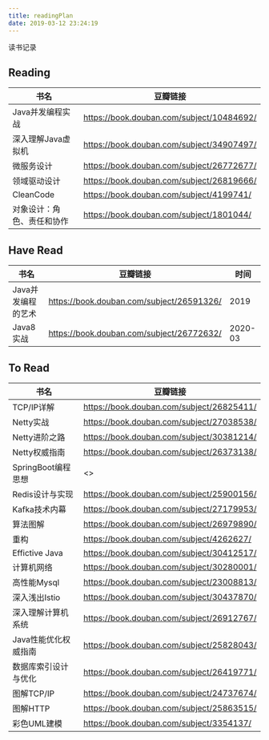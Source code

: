 ```yaml
---
title: readingPlan
date: 2019-03-12 23:24:19
---
```


读书记录

## Reading

书名|豆瓣链接
-|-
Java并发编程实战|<https://book.douban.com/subject/10484692/>
深入理解Java虚拟机|<https://book.douban.com/subject/34907497/>
微服务设计|<https://book.douban.com/subject/26772677/>
领域驱动设计|<https://book.douban.com/subject/26819666/>
CleanCode|<https://book.douban.com/subject/4199741/>
对象设计：角色、责任和协作|<https://book.douban.com/subject/1801044/>

## Have Read

书名|豆瓣链接|时间
-|-|-
Java并发编程的艺术|<https://book.douban.com/subject/26591326/>|2019
Java8实战|<https://book.douban.com/subject/26772632/>|2020-03


## To Read

书名|豆瓣链接
-|-
TCP/IP详解|<https://book.douban.com/subject/26825411/>
Netty实战|<https://book.douban.com/subject/27038538/>
Netty进阶之路|<https://book.douban.com/subject/30381214/>
Netty权威指南|<https://book.douban.com/subject/26373138/>
SpringBoot编程思想|<>
Redis设计与实现|<https://book.douban.com/subject/25900156/>
Kafka技术内幕|<https://book.douban.com/subject/27179953/>
算法图解|<https://book.douban.com/subject/26979890/>
重构|<https://book.douban.com/subject/4262627/>
Effictive Java|<https://book.douban.com/subject/30412517/>
计算机网络|<https://book.douban.com/subject/30280001/>
高性能Mysql|<https://book.douban.com/subject/23008813/>
深入浅出Istio|<https://book.douban.com/subject/30437870/>
深入理解计算机系统|<https://book.douban.com/subject/26912767/>
Java性能优化权威指南|<https://book.douban.com/subject/25828043/>
数据库索引设计与优化|<https://book.douban.com/subject/26419771/>
图解TCP/IP|<https://book.douban.com/subject/24737674/>
图解HTTP|<https://book.douban.com/subject/25863515/>
彩色UML建模|<https://book.douban.com/subject/3354137/>
